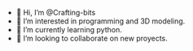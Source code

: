 - 👋 Hi, I’m @Crafting-bits
- 👀 I’m interested in programming and 3D modeling.
- 🌱 I’m currently learning python.
- 💞️ I’m looking to collaborate on new proyects.

<!---
gitNiko99/gitNiko99 is a ✨ special ✨ repository because its `README.md` (this file) appears on your GitHub profile.
You can click the Preview link to take a look at your changes.
--->
